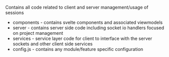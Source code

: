 Contains all code related to client and server management/usage of sessions

- components - contains svelte components and associated viewmodels
- server - contains server side code including socket io handlers focused on project management
- services - service layer code for client to interface with the server sockets and other client side services
- config.js - contains any module/feature specific configuration